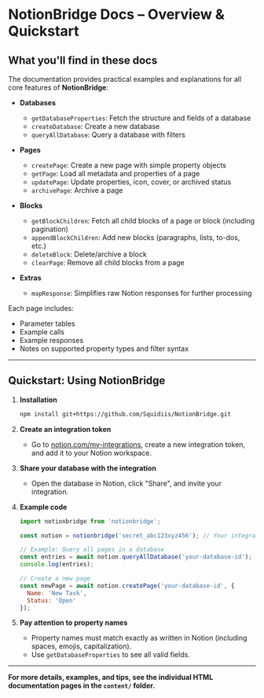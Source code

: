 # NotionBridge Docs – Overview & Quickstart

## What you'll find in these docs

The documentation provides practical examples and explanations for all core features of **NotionBridge**:

- **Databases**
  - `getDatabaseProperties`: Fetch the structure and fields of a database
  - `createDatabase`: Create a new database
  - `queryAllDatabase`: Query a database with filters

- **Pages**
  - `createPage`: Create a new page with simple property objects
  - `getPage`: Load all metadata and properties of a page
  - `updatePage`: Update properties, icon, cover, or archived status
  - `archivePage`: Archive a page

- **Blocks**
  - `getBlockChildren`: Fetch all child blocks of a page or block (including pagination)
  - `appendBlockChildren`: Add new blocks (paragraphs, lists, to-dos, etc.)
  - `deleteBlock`: Delete/archive a block
  - `clearPage`: Remove all child blocks from a page

- **Extras**
  - `mapResponse`: Simplifies raw Notion responses for further processing

Each page includes:
- Parameter tables
- Example calls
- Example responses
- Notes on supported property types and filter syntax

---

## Quickstart: Using NotionBridge

1. **Installation**
   ```bash
   npm install git+https://github.com/Squidiis/NotionBridge.git
   ```

2. **Create an integration token**
   - Go to [notion.com/my-integrations](https://www.notion.com/my-integrations), create a new integration token, and add it to your Notion workspace.

3. **Share your database with the integration**
   - Open the database in Notion, click "Share", and invite your integration.

4. **Example code**
   ```js
   import notionbridge from 'notionbridge';

   const notion = notionbridge('secret_abc123xyz456'); // Your integration token

   // Example: Query all pages in a database
   const entries = await notion.queryAllDatabase('your-database-id');
   console.log(entries);

   // Create a new page
   const newPage = await notion.createPage('your-database-id', {
     Name: 'New Task',
     Status: 'Open'
   });
   ```

5. **Pay attention to property names**
   - Property names must match exactly as written in Notion (including spaces, emojis, capitalization).
   - Use `getDatabaseProperties` to see all valid fields.

---

**For more details, examples, and tips, see the individual HTML documentation pages in the `content/` folder.**
